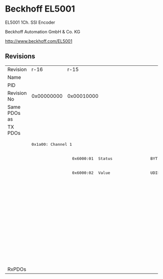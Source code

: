 # Beckhoff EL5001

EL5001 1Ch. SSI Encoder

Beckhoff Automation GmbH & Co. KG

http://www.beckhoff.com/EL5001

## Revisions
<table>
<tr >
<td>Revision</td>
<td>r-16</td>
<td>r-15</td>
<td>r1000</td>
<td>r1001</td>
<td>r1002</td>
<td>r1003</td>
<td>r1004</td>
<td>r1005</td>
<td>r9979</td>
<td>r9980</td>
</tr>
<tr >
<td>Name</td>
<td colspan=10 align="center">EL5001 1Ch. SSI Encoder</td>
</tr>
<tr >
<td>PID</td>
<td colspan=10 align="center">0x13893052</td>
</tr>
<tr >
<td>Revision No</td>
<td>0x00000000</td>
<td>0x00010000</td>
<td>0x03f80000</td>
<td>0x03f90000</td>
<td>0x03fa0000</td>
<td>0x03fb0000</td>
<td>0x03fc0000</td>
<td>0x03fd0000</td>
<td>0x270b0000</td>
<td>0x270c0000</td>
</tr>
<tr >
<td>Same PDOs as</td>
<td colspan=10 align="center"></td>
</tr>
<tr class="txpdo">
<td rowspan=10 valign=top>TX PDOs</td>
<td colspan=8 align="left"><pre></pre></td>
<td colspan=2 align="left"><pre>: </pre></td>
<td></td>
</tr>
<tr class="txpdo">
<td colspan=8 align="left"><pre>0x1a00: Channel 1</pre></td>
<td colspan=2 align="left"><pre></pre></td>
</tr>
<tr class="txpdo">
<td><pre></pre></td>
<td><pre>  0x6000:01  Status                BYTE</pre></td>
<td colspan=8 align="left"><pre></pre></td>
</tr>
<tr class="txpdo">
<td><pre></pre></td>
<td><pre>  0x6000:02  Value                 UDINT</pre></td>
<td colspan=8 align="left"><pre></pre></td>
</tr>
<tr class="txpdo">
<td colspan=2 align="left"><pre></pre></td>
<td colspan=6 align="left"><pre>0x1a01: SSI Inputs</pre></td>
<td colspan=2 align="left"><pre></pre></td>
</tr>
<tr class="txpdo">
<td colspan=2 align="left"><pre></pre></td>
<td><pre>  0x6010:01  Data error            BOOL</pre></td>
<td colspan=5 align="left"><pre>  0x6010:01  Status__Data error    BOOL</pre></td>
<td colspan=2 align="left"><pre></pre></td>
</tr>
<tr class="txpdo">
<td colspan=2 align="left"><pre></pre></td>
<td><pre>  0x6010:02  Frame error           BOOL</pre></td>
<td colspan=5 align="left"><pre>  0x6010:02  Status__Frame error   BOOL</pre></td>
<td colspan=2 align="left"><pre></pre></td>
</tr>
<tr class="txpdo">
<td colspan=2 align="left"><pre></pre></td>
<td><pre>  0x6010:03  Power failure         BOOL</pre></td>
<td colspan=5 align="left"><pre>  0x6010:03  Status__Power failure  BOOL</pre></td>
<td colspan=2 align="left"><pre></pre></td>
</tr>
<tr class="txpdo">
<td colspan=7 align="left"><pre></pre></td>
<td><pre>  0x6010:0e  Status__Sync error    BOOL</pre></td>
<td colspan=2 align="left"><pre></pre></td>
</tr>
<tr class="txpdo">
<td colspan=2 align="left"><pre></pre></td>
<td colspan=6 align="left"><pre>  0x6010:11  Counter value         UDINT</pre></td>
<td colspan=2 align="left"><pre></pre></td>
</tr>
<tr >
<td>RxPDOs</td>
<td colspan=10 align="left"></td>
</tr>
</table>

